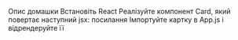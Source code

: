 Опис домашки
Встановіть React
Реалізуйте компонент Card, який повертає наступний jsx: посилання
Імпортуйте картку в App.js і відрендеруйте її